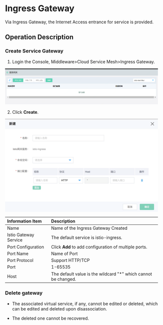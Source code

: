 #  Ingress Gateway

Via Ingress Gateway, the Internet Access entrance for service is provided.


##  Operation Description

###  Create Service Gateway

1. Login the Console, Middleware>Cloud Service Mesh>Ingress Gateway.

![](../../../../image/Internet-Middleware/Mesh/gateway-list.png) 


2. Click **Create**.

![](../../../../image/Internet-Middleware/Mesh/gateway-new.png) 

| Information Item | Description |
| :- | :- |
| Name | Name of the Ingress Gateway Created | 
| Istio Gateway Service | The default service is istio-ingress. | 
| Port Configuration | Click **Add** to add configuration of multiple ports. | 
| Port Name | Name of Port | 
| Port Protocol | Support HTTP/TCP | 
| Port | 1-65535 | 
| Host | The default value is the wildcard "*" which cannot be changed. | 

	
	
 
###  Delete gateway

- The associated virtual service, if any, cannot be edited or deleted, which can be edited and deleted upon disassociation.

- The deleted one cannot be recovered.


